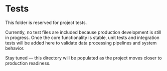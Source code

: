 # Tests

This folder is reserved for project tests.  

Currently, no test files are included because production development is still in progress. Once the core functionality is stable, unit tests and integration tests will be added here to validate data processing pipelines and system behavior.  

Stay tuned — this directory will be populated as the project moves closer to production readiness.
